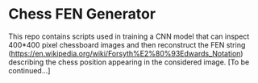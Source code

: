 # Chess FEN Generator

This repo contains scripts used in training a CNN model that can inspect 400*400 pixel chessboard images and then reconstruct the FEN string (https://en.wikipedia.org/wiki/Forsyth%E2%80%93Edwards_Notation) describing the chess position appearing in the considered image. [To be continued...]
